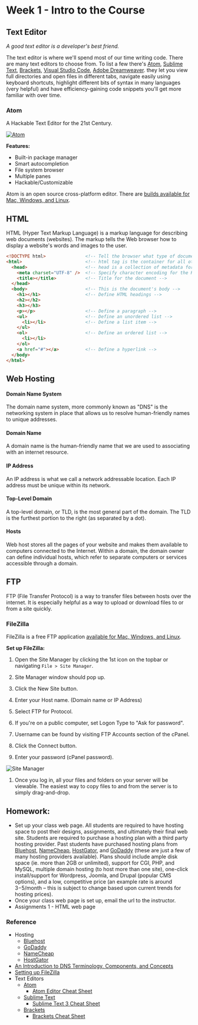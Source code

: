 # Week 1 - Intro to the Course

## Text Editor
*A good text editor is a developer's best friend.*

The text editor is where we'll spend most of our time writing code.
There are many text editors to choose from. To list a few there's [Atom](http://www.atom.io/), [Sublime Text](http://www.sublimetext.com/), [Brackets](http://brackets.io/), [Visual Studio Code](https://code.visualstudio.com/), [Adobe Dreamweaver](http://www.adobe.com/products/dreamweaver.html).
they let you view full directories and open files in different tabs, navigate easily using keyboard shortcuts, highlight different bits of syntax in many languages (very helpful) and have efficiency-gaining code snippets you'll get more familiar with over time.

### Atom
A Hackable Text Editor for the 21st Century.

[![Atom](https://atom.io/assets/screenshot-main-f609d95c29e5190787970f8c83762fcb.png)](https://youtu.be/Y7aEiVwBAdk)

**Features:**
- Built-in package manager
- Smart autocompletion
- File system browser
- Multiple panes
- Hackable/Customizable

Atom is an open source cross-platform editor. There are [builds available for Mac, Windows, and Linux](https://github.com/atom/atom/releases/).


## HTML
HTML (Hyper Text Markup Language) is a markup language for describing web documents (websites). The markup tells the Web browser how to display a website's words and images to the user.

```html
<!DOCTYPE html>               <!-- Tell the browser what type of document they're looking at. -->
<html>                        <!-- html tag is the container for all other HTML elements -->
  <head>                      <!-- head is a collection of metadata for the Document-->
    <meta charset="UTF-8" />  <!-- Specify character encoding for the HTML document -->
    <title></title>           <!-- Title for the document -->
  </head>
  <body>                      <!-- This is the document's body -->
    <h1></h1>                 <!-- Define HTML headings -->
    <h2></h2>
    <h3></h3>
    <p></p>                   <!-- Define a paragraph -->
    <ul>                      <!-- Define an unordered list -->
      <li></li>               <!-- Define a list item -->
    </ul>
    <ol>                      <!-- Define an ordered list -->
      <li></li>
    </ol>
    <a href="#"></a>          <!-- Define a hyperlink -->
  </body>
</html>
```


## Web Hosting

#### Domain Name System
The domain name system, more commonly known as "DNS" is the networking system in place that allows us to resolve human-friendly names to unique addresses.

#### Domain Name
A domain name is the human-friendly name that we are used to associating with an internet resource.

#### IP Address
An IP address is what we call a network addressable location. Each IP address must be unique within its network.

#### Top-Level Domain
A top-level domain, or TLD, is the most general part of the domain. The TLD is the furthest portion to the right (as separated by a dot).

#### Hosts
Web host stores all the pages of your website and makes them available to computers connected to the Internet. Within a domain, the domain owner can define individual hosts, which refer to separate computers or services accessible through a domain.


## FTP
FTP (File Transfer Protocol) is a way to transfer files between hosts over the internet. It is especially helpful as a way to upload or download files to or from a site quickly.

### FileZilla
FileZilla is a free FTP application [available for Mac, Windows, and Linux](http://www.filezilla-project.org/download.php?type=client).

**Set up FileZilla:**

1. Open the Site Manager by clicking the 1st icon on the topbar or navigating `File > Site Manager`.

1. Site Manager window should pop up.

  1. Click the New Site button.
  1. Enter your Host name. (Domain name or IP Address)
  1. Select FTP for Protocol.
  1. If you're on a public computer, set Logon Type to "Ask for password".
  1. Username can be found by visiting FTP Accounts section of the cPanel.
  1. Click the Connect button.
  1. Enter your password (cPanel password).

  ![Site Manager](http://i.imgur.com/lxpw9aT.png)

1. Once you log in, all your files and folders on your server will be viewable. The easiest way to copy files to and from the server is to simply drag-and-drop.


## Homework:
- Set up your class web page. All students are required to have hosting space to post their designs, assignments, and ultimately their final web site. Students are required to purchase a hosting plan with a third party hosting provider. Past students have purchased hosting plans from [Bluehost](http://www.bluehost.com/), [NameCheap](http://www.namecheap.com/), [HostGator](http://www.hostgator.com/), and [GoDaddy](http://www.godaddy.com/) (these are just a few of many hosting providers available). Plans should include ample disk space (ie. more than 2GB or unlimited), support for CGI, PHP, and MySQL, multiple domain hosting (to host more than one site), one-click install/support for Wordpress, Joomla, and Drupal (popular CMS options), and a low, competitive price (an example rate is around $3-$5/month – this is subject to change based upon current trends for hosting prices).
- Once your class web page is set up, email the url to the instructor.
- Assignments 1 - HTML web page


### Reference
- Hosting
  + [Bluehost](http://www.bluehost.com/)
  + [GoDaddy](http://www.godaddy.com/)
  + [NameCheap](http://www.namecheap.com/)
  + [HostGator](http://www.hostgator.com/)
- [An Introduction to DNS Terminology, Components, and Concepts](https://www.digitalocean.com/community/tutorials/an-introduction-to-dns-terminology-components-and-concepts)
- [ Setting up FileZilla](https://my.bluehost.com/cgi/help/filezilla)
- Text Editors
  + [Atom](http://www.atom.io/)
    * [Atom Editor Cheat Sheet](http://d2wy8f7a9ursnm.cloudfront.net/atom-editor-cheat-sheet.pdf)
  + [Sublime Text](http://www.sublimetext.com/)
    * [Sublime Text 3 Cheat Sheet](http://www.cheatography.com/martinprins/cheat-sheets/sublime-text-3-osx/)
  + [Brackets](http://brackets.io/)
    * [Brackets Cheat Sheet](http://lisacatalano.github.io/brackets_course/)
